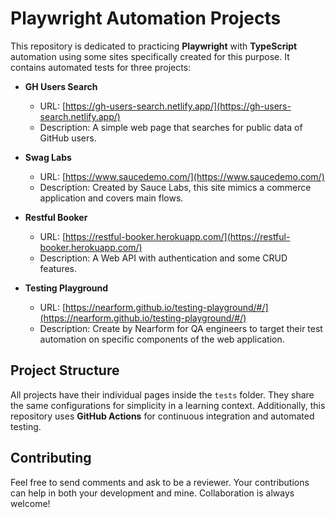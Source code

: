 # Playwright Automation Projects

This repository is dedicated to practicing **Playwright** with **TypeScript** automation using some sites specifically created for this purpose. It contains automated tests for three projects:

-   **GH Users Search**

    -   URL: [https://gh-users-search.netlify.app/](https://gh-users-search.netlify.app/)
    -   Description: A simple web page that searches for public data of GitHub users.

-   **Swag Labs**

    -   URL: [https://www.saucedemo.com/](https://www.saucedemo.com/)
    -   Description: Created by Sauce Labs, this site mimics a commerce application and covers main flows.

-   **Restful Booker**

    -   URL: [https://restful-booker.herokuapp.com/](https://restful-booker.herokuapp.com/)
    -   Description: A Web API with authentication and some CRUD features.

-   **Testing Playground**

    -   URL: [https://nearform.github.io/testing-playground/#/](https://nearform.github.io/testing-playground/#/)
    -   Description: Create by Nearform for QA engineers to target their test automation on specific components of the web application.

## Project Structure

All projects have their individual pages inside the `tests` folder. They share the same configurations for simplicity in a learning context. Additionally, this repository uses **GitHub Actions** for continuous integration and automated testing.

## Contributing

Feel free to send comments and ask to be a reviewer. Your contributions can help in both your development and mine. Collaboration is always welcome!
